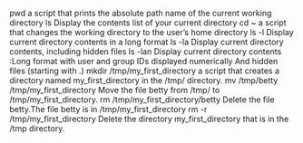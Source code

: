 pwd a script that prints the absolute path name of the current working directory
ls Display the contents list of your current directory
cd ~ a script that changes the working directory to the user’s home directory
ls -l Display current directory contents in a long format
ls -la Display current directory contents, including hidden files
ls -lan Display current directory contents :Long format with user and group IDs displayed numerically And hidden files (starting with .)
mkdir /tmp/my_first_directory a script that creates a directory named my_first_directory in the /tmp/ directory.
mv /tmp/betty /tmp/my_first_directory Move the file betty from /tmp/ to /tmp/my_first_directory.
rm /tmp/my_first_directory/betty Delete the file betty.The file betty is in /tmp/my_first_directory 
rm -r /tmp/my_first_directory Delete the directory my_first_directory that is in the /tmp directory.
